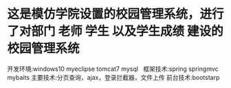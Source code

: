 # 这是模仿学院设置的校园管理系统，进行了对部门 老师 学生 以及学生成绩 建设的校园管理系统

开发环境:windows10 myeclipse tomcat7 mysql  
框架技术:spring springmvc mybaits
主要技术:分页查询，ajax，登录拦截器，文件上传 
前台技术:bootstarp
